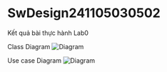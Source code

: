 # SwDesign241105030502
Kết quả bài thực hành Lab0

Class Diagram
![Diagram](https://www.planttext.com/api/plantuml/png/R59BJiCm4DtFARo4HNg0ggegWjWXfAY2jUDCMYlEJ3Hs6bN0oLXm9Aw0wwWVGhpp-upVi_tpzRtnGKleMmVW6qjAs2D0iC6XsXuxz2fJkTFUgqUhTw9R09EshxYt9efMAqi1fTO6rslr3YekwukUoD9kgKfcXveIJ7txKh_j4PrVgkXAO3h_xlwlikK3Fh4CMgevgi03YiSfvGDtjzZdEMkkPGp67T9MUcgcLkDYxt_CPK1aJ3EESAoh1qonAkvBXrVLCmSMSuotCaexxb9RYtFgd2cs2BeyonqFA0LpFGqdsdgS4d7EvGa-5XKFj3Zrd45J-1dy6XSWEYEHdOZiDfa2W0rI5J_8Bm000F__0m00)

Use case Diagram
![Diagram](https://www.planttext.com/api/plantuml/png/T95BQiCm48RtSufPsWld02MOF4eXKB29oG64F7L45ScCHaq3lLaNFLAlKBbncZZGZURn_n-QaRu_lnP154iyM83mQXoo3mIMNWJ58vjkBzWQ9Yt6En0Zbd0N2DSg7Oz6TQmE04gBPrnRGqx68faOnxpP-xuwEkAnNYdMlgKjgJRruCnX4VlYe_m5uO-OT24RGeu5Pi--mutBht1HOjQOpk6knwTqnzBXKciVdUGJpogUi6RVHdqdLCuQHzZ4llUSjDiP1htsGQxadLXnsWItz6RecD39WZYR9SUGN_3B0uGS9lESdRKwvGyudnkdRMofBE4VUBJVpZLmz2xaseJ18iNXPty0003__mC0)

